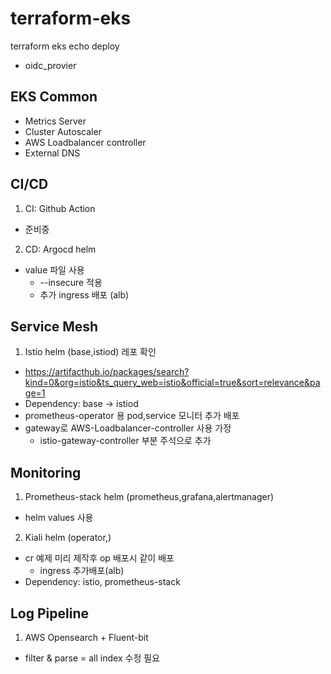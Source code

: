 # terraform-eks
terraform eks echo deploy

- oidc_provier 

## EKS Common

- Metrics Server
- Cluster Autoscaler
- AWS Loadbalancer controller
- External DNS

## CI/CD
1. CI: Github Action
- 준비중

2. CD: Argocd helm
- value 파일 사용 
    + --insecure 적용
    + 추가 ingress 배포 (alb)

## Service Mesh
1. Istio helm (base,istiod)
레포 확인
- https://artifacthub.io/packages/search?kind=0&org=istio&ts_query_web=istio&official=true&sort=relevance&page=1
- Dependency: base -> istiod
- prometheus-operator 용 pod,service 모니터 추가 배포
- gateway로 AWS-Loadbalancer-controller 사용 가정
    + istio-gateway-controller 부분 주석으로 추가 

## Monitoring
1. Prometheus-stack helm (prometheus,grafana,alertmanager)
- helm values 사용


2. Kiali helm (operator,)
- cr 예제 미리 제작후 op 배포시 같이 배포
    + ingress 추가배포(alb)
- Dependency: istio, prometheus-stack

## Log Pipeline
1. AWS Opensearch + Fluent-bit 
- filter & parse  = all index 수정 필요

